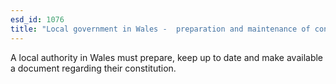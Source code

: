```yaml
---
esd_id: 1076
title: "Local government in Wales -  preparation and maintenance of constitution "
---
```


A local authority in Wales must prepare, keep up to date and make available a document regarding their constitution.

